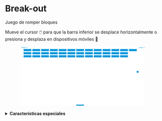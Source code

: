 # Break-out
Juego de romper bloques

Mueve el cursor 🖱️ para que la barra inferior se desplace horizontalmente o presiona y desplaza en dispositivos móviles 📱



<p align="center">
	<img src="https://raw.githubusercontent.com/Archerd6/Break-out/e57eba556d338259dd8575ba227b741f4745f65e/imgs/Break-out.png" style="width:80%">
</p>

<details>
<summary><strong>Características especiales</strong></summary>
<br>

   + Para el juego con
      `Espacio`

   + Juega con dispositivos móviles y PC

</details>

<br>
